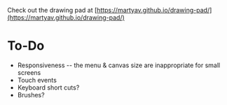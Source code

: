 Check out the drawing pad at [https://martyav.github.io/drawing-pad/](https://martyav.github.io/drawing-pad/)

# To-Do
 * Responsiveness -- the menu & canvas size are inappropriate for small screens
 * Touch events
 * Keyboard short cuts?
 * Brushes?
